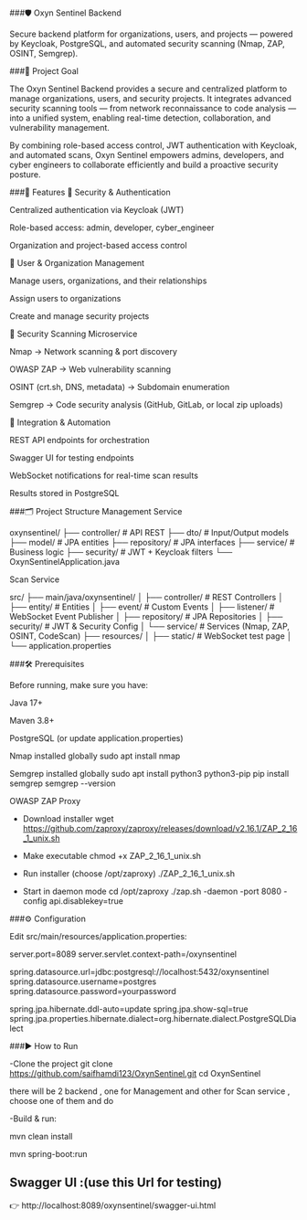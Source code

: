 ###🛡️ Oxyn Sentinel Backend

Secure backend platform for organizations, users, and projects — powered by Keycloak, PostgreSQL, and automated security scanning (Nmap, ZAP, OSINT, Semgrep).

###🎯 Project Goal

The Oxyn Sentinel Backend provides a secure and centralized platform to manage organizations, users, and security projects.
It integrates advanced security scanning tools — from network reconnaissance to code analysis — into a unified system, enabling real-time detection, collaboration, and vulnerability management.

By combining role-based access control, JWT authentication with Keycloak, and automated scans, Oxyn Sentinel empowers admins, developers, and cyber engineers to collaborate efficiently and build a proactive security posture.

###🚀 Features
🔐 Security & Authentication

Centralized authentication via Keycloak (JWT)

Role-based access: admin, developer, cyber_engineer

Organization and project-based access control

👥 User & Organization Management

Manage users, organizations, and their relationships

Assign users to organizations

Create and manage security projects

🧪 Security Scanning Microservice

Nmap → Network scanning & port discovery

OWASP ZAP → Web vulnerability scanning

OSINT (crt.sh, DNS, metadata) → Subdomain enumeration

Semgrep → Code security analysis (GitHub, GitLab, or local zip uploads)

📡 Integration & Automation

REST API endpoints for orchestration

Swagger UI for testing endpoints

WebSocket notifications for real-time scan results

Results stored in PostgreSQL

###🗂️ Project Structure
Management Service

oxynsentinel/
├── controller/        # API REST
├── dto/               # Input/Output models
├── model/             # JPA entities
├── repository/        # JPA interfaces
├── service/           # Business logic
├── security/          # JWT + Keycloak filters
└── OxynSentinelApplication.java

Scan Service

src/
 ├── main/java/oxynsentinel/
 │    ├── controller/   # REST Controllers
 │    ├── entity/       # Entities
 │    ├── event/        # Custom Events
 │    ├── listener/     # WebSocket Event Publisher
 │    ├── repository/   # JPA Repositories
 │    ├── security/     # JWT & Security Config
 │    └── service/      # Services (Nmap, ZAP, OSINT, CodeScan)
 ├── resources/
 │    ├── static/       # WebSocket test page
 │    └── application.properties


###🛠️ Prerequisites

Before running, make sure you have:

Java 17+

Maven 3.8+

PostgreSQL (or update application.properties)

Nmap installed globally
sudo apt install nmap


Semgrep installed globally
sudo apt install python3 python3-pip
pip install semgrep
semgrep --version


OWASP ZAP Proxy
- Download installer
wget https://github.com/zaproxy/zaproxy/releases/download/v2.16.1/ZAP_2_16_1_unix.sh

- Make executable
chmod +x ZAP_2_16_1_unix.sh

- Run installer (choose /opt/zaproxy)
./ZAP_2_16_1_unix.sh

- Start in daemon mode
cd /opt/zaproxy
./zap.sh -daemon -port 8080 -config api.disablekey=true

###⚙️ Configuration

Edit src/main/resources/application.properties:

server.port=8089
server.servlet.context-path=/oxynsentinel

spring.datasource.url=jdbc:postgresql://localhost:5432/oxynsentinel
spring.datasource.username=postgres
spring.datasource.password=yourpassword

spring.jpa.hibernate.ddl-auto=update
spring.jpa.show-sql=true
spring.jpa.properties.hibernate.dialect=org.hibernate.dialect.PostgreSQLDialect


###▶️ How to Run

-Clone the project
git clone https://github.com/saifhamdi123/OxynSentinel.git
cd OxynSentinel


there will be 2 backend , one for Management and other for Scan service , choose one of them and do 

-Build & run:

mvn clean install

mvn spring-boot:run


## Swagger UI :(use this Url for testing)
👉 http://localhost:8089/oxynsentinel/swagger-ui.html



